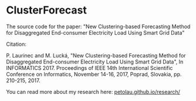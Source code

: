 # ClusterForecast

The source code for the paper: "New Clustering-based Forecasting Method for Disaggregated End-consumer Electricity Load Using Smart Grid Data"

Citation:

P. Laurinec and M. Lucká, "New Clustering-based Forecasting Method for Disaggregated End-consumer Electricity Load Using Smart Grid Data",
In INFORMATICS 2017. Proceedings of IEEE 14th International Scientific Conference on Informatics, November 14-16, 2017, Poprad, Slovakia,
pp. 210-215, 2017.

You can read more about my research here: [petolau.github.io/research/](https://petolau.github.io/research/)
